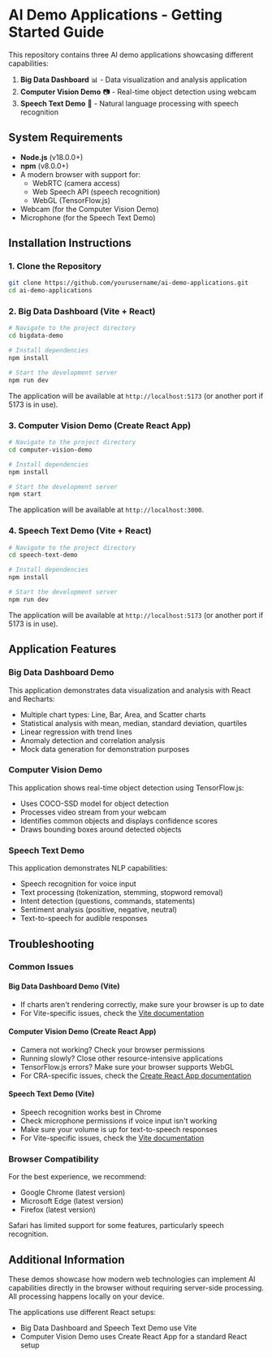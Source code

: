 # AI Demo Applications - Getting Started Guide

This repository contains three AI demo applications showcasing different capabilities:

1. **Big Data Dashboard** 📊 - Data visualization and analysis application
2. **Computer Vision Demo** 📷 - Real-time object detection using webcam
3. **Speech Text Demo** 🎤 - Natural language processing with speech recognition

## System Requirements

- **Node.js** (v18.0.0+)
- **npm** (v8.0.0+)
- A modern browser with support for:
  - WebRTC (camera access)
  - Web Speech API (speech recognition)
  - WebGL (TensorFlow.js)
- Webcam (for the Computer Vision Demo)
- Microphone (for the Speech Text Demo)

## Installation Instructions

### 1. Clone the Repository

```bash
git clone https://github.com/yourusername/ai-demo-applications.git
cd ai-demo-applications
```

### 2. Big Data Dashboard (Vite + React)

```bash
# Navigate to the project directory
cd bigdata-demo

# Install dependencies
npm install

# Start the development server
npm run dev
```

The application will be available at `http://localhost:5173` (or another port if 5173 is in use).

### 3. Computer Vision Demo (Create React App)

```bash
# Navigate to the project directory
cd computer-vision-demo

# Install dependencies
npm install

# Start the development server
npm start
```

The application will be available at `http://localhost:3000`.

### 4. Speech Text Demo (Vite + React)

```bash
# Navigate to the project directory
cd speech-text-demo

# Install dependencies
npm install

# Start the development server
npm run dev
```

The application will be available at `http://localhost:5173` (or another port if 5173 is in use).

## Application Features

### Big Data Dashboard Demo

This application demonstrates data visualization and analysis with React and Recharts:

- Multiple chart types: Line, Bar, Area, and Scatter charts
- Statistical analysis with mean, median, standard deviation, quartiles
- Linear regression with trend lines
- Anomaly detection and correlation analysis
- Mock data generation for demonstration purposes

### Computer Vision Demo

This application shows real-time object detection using TensorFlow.js:

- Uses COCO-SSD model for object detection
- Processes video stream from your webcam
- Identifies common objects and displays confidence scores
- Draws bounding boxes around detected objects

### Speech Text Demo

This application demonstrates NLP capabilities:

- Speech recognition for voice input
- Text processing (tokenization, stemming, stopword removal)
- Intent detection (questions, commands, statements)
- Sentiment analysis (positive, negative, neutral)
- Text-to-speech for audible responses

## Troubleshooting

### Common Issues

#### Big Data Dashboard Demo (Vite)

- If charts aren't rendering correctly, make sure your browser is up to date
- For Vite-specific issues, check the [Vite documentation](https://vitejs.dev/guide/)

#### Computer Vision Demo (Create React App)

- Camera not working? Check your browser permissions
- Running slowly? Close other resource-intensive applications
- TensorFlow.js errors? Make sure your browser supports WebGL
- For CRA-specific issues, check the [Create React App documentation](https://create-react-app.dev/docs/getting-started/)

#### Speech Text Demo (Vite)

- Speech recognition works best in Chrome
- Check microphone permissions if voice input isn't working
- Make sure your volume is up for text-to-speech responses
- For Vite-specific issues, check the [Vite documentation](https://vitejs.dev/guide/)

### Browser Compatibility

For the best experience, we recommend:
- Google Chrome (latest version)
- Microsoft Edge (latest version)
- Firefox (latest version)

Safari has limited support for some features, particularly speech recognition.

## Additional Information

These demos showcase how modern web technologies can implement AI capabilities directly in the browser without requiring server-side processing. All processing happens locally on your device.

The applications use different React setups:
- Big Data Dashboard and Speech Text Demo use Vite
- Computer Vision Demo uses Create React App for a standard React setup
